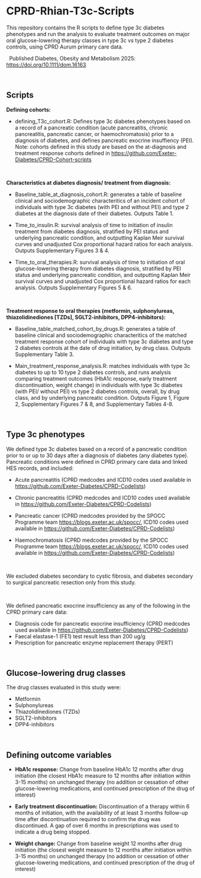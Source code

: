 # CPRD-Rhian-T3c-Scripts
This repository contains the R scripts to define type 3c diabetes phenotypes and run the analysis to evaluate treatment outcomes on major oral glucose-lowering therapy classes in type 3c vs type 2 diabetes controls, using CPRD Aurum primary care data.

&nbsp;
Published Diabetes, Obesity and Metabolism 2025: https://doi.org/10.1111/dom.16163

&nbsp;

## Scripts

**Defining cohorts:**

* defining_T3c_cohort.R: Defines type 3c diabetes phenotypes based on a record of a pancreatic condition (acute pancreatitis, chronic pancreatitis, pancreatic cancer, or haemochromatosis) prior to a diagnosis of diabetes, and defines pancreatic exocrine insuffiency (PEI). 
Note: cohorts defined in this study are based on the at-diagnosis and treatment response cohorts defined in https://github.com/Exeter-Diabetes/CPRD-Cohort-scripts

&nbsp;

**Characteristics at diabetes diagnosis/ treatment from diagnosis:**

* Baseline_table_at_diagnosis_cohort.R: generates a table of baseline clinical and sociodemographic characteritics of an incident cohort of individuals with type 3c diabetes (with PEI and without PEI) and type 2 diabetes at the diagnosis date of their diabetes. Outputs Table 1.
&nbsp;

* Time_to_insulin.R: survival analysis of time to initiation of insulin treatment from diabetes diagnosis, stratified by PEI status and underlying pancreatic condition, and outputting Kaplan Meir survival curves and unadjusted Cox proportional hazard ratios for each analysis. Outputs Supplementary Figures 3 & 4.
&nbsp;

* Time_to_oral_therapies.R: survival analysis of time to initiation of oral glucose-lowering therapy from diabetes diagnosis, stratified by PEI status and underlying pancreatic condition, and outputting Kaplan Meir survival curves and unadjusted Cox proportional hazard ratios for each analysis. Outputs Supplementary Figures 5 & 6.

&nbsp;

**Treatment response to oral therapies (metformin, sulphonylureas, thiazolidinediones [TZDs], SGLT2-inhibitors, DPP4-inhibitors):**

* Baseline_table_matched_cohort_by_drugs.R: generates a table of baseline clinical and sociodemographic characteritics of the matched treatment response cohort of individuals with type 3c diabetes and type 2 diabetes controls at the date of drug initiation, by drug class. Outputs Supplementary Table 3.
&nbsp;

* Main_treatment_response_analysis.R: matches individuals with type 3c diabetes to up to 10 type 2 diabetes controls, and runs analysis comparing treatment outcomes (HbA1c response, early treatment discontinuation, weight change) in individuals with type 3c diabetes (with PEI/ without PEI) vs type 2 diabetes controls, overall, by drug class, and by underlying pancreatic condition. Outputs Figure 1, Figure 2, Supplementary Figures 7 & 8, and Supplementary Tables 4-8.

&nbsp;

## Type 3c phenotypes

We defined type 3c diabetes based on a record of a pancreatic condition prior to or up to 30 days after a diagnosis of diabetes (any diabetes type). Pancreatic conditions were defined in CPRD primary care data and linked HES records, and included:
* Acute pancreatitis (CPRD medcodes and ICD10 codes used available in https://github.com/Exeter-Diabetes/CPRD-Codelists)
* Chronic pancreatitis (CPRD medcodes and ICD10 codes used available in https://github.com/Exeter-Diabetes/CPRD-Codelists)
* Pancreatic cancer (CPRD medcodes provided by the SPOCC Programme team https://blogs.exeter.ac.uk/spocc/, ICD10 codes used available in https://github.com/Exeter-Diabetes/CPRD-Codelists)
* Haemochromatosis (CPRD medcodes provided by the SPOCC Programme team https://blogs.exeter.ac.uk/spocc/, ICD10 codes used available in https://github.com/Exeter-Diabetes/CPRD-Codelists)

  &nbsp;

We excluded diabetes secondary to cystic fibrosis, and diabetes secondary to surgical pancreatic resection only from this study.

&nbsp;

We defined pancreatic exocrine insufficiency as any of the following in the CPRD primary care data: 
* Diagnosis code for pancreatic exocrine insufficiency (CPRD medcodes used available in https://github.com/Exeter-Diabetes/CPRD-Codelists)
* Faecal elastase-1 (FE1) test result less than 200 ug/g
* Prescription for pancreatic enzyme replacement therapy (PERT)

&nbsp;

## Glucose-lowering drug classes

The drug classes evaluated in this study were:
* Metformin
* Sulphonylureas
* Thiazolidinediones (TZDs)
* SGLT2-inhibitors
* DPP4-inhibitors

&nbsp;

## Defining outcome variables

* **HbA1c response:** Change from baseline HbA1c 12 months after drug initiation (the closest HbA1c measure to 12 months after initiation within 3-15 months) on unchanged therapy (no addition or cessation of other glucose-lowering medications, and continued prescription of the drug of interest)

* **Early treatment discontinuation:** Discontinuation of a therapy within 6 months of initiation, with the availability of at least 3 months follow-up time after discontinuation required to confirm the drug was discontinued. A gap of over 6 months in prescriptions was used to indicate a drug being stopped.

* **Weight change:** Change from baseline weight 12 months after drug initiation (the closest weight measure to 12 months after initiation within 3-15 months) on unchanged therapy (no addition or cessation of other glucose-lowering medications, and continued prescription of the drug of interest)

&nbsp;
